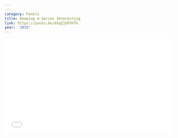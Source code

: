 ```yaml
---
---
category: Panels
title: Keeping A Series Interesting
link: https://youtu.be/6SqZ1UFDVTk
year: '2019'
---
```

<iframe width="560" height="315" src="{{ page.link }}" frameborder="0" allowfullscreen></iframe>
